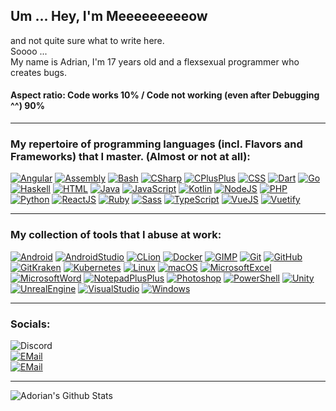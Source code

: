 <!--
**meeeeeeeeeow/meeeeeeeeeow** is a ✨ _special_ ✨ repository because its `README.md` (this file) appears on your GitHub profile.
-->

## Um ... Hey, I'm Meeeeeeeeeow

<p>and not quite sure what to write here.<br>
Soooo ...<br>
My name is Adrian, I'm 17 years old and a flexsexual programmer who creates bugs.</p>

#### Aspect ratio: Code works 10% / Code not working (even after Debugging ^^) 90%
---


### My repertoire of programming languages (incl. Flavors and Frameworks) that I master. (Almost or not at all):

<a href="https://letmegooglethat.com/?q=AngularJS" target="_blank" rel="noopener noreferrer"><img alt="Angular" src="https://img.shields.io/badge/-AngularJS-d6002f?style=flat&logo=Angular&logoColor=white" /></a> <a href="https://letmegooglethat.com/?q=Assembly+Language" target="_blank" rel="noopener noreferrer"><img alt="Assembly" src="https://img.shields.io/badge/-Assembly-2e51a8?style=flat" /></a> <a href="https://letmegooglethat.com/?q=Bash" target="_blank" rel="noopener noreferrer"><img alt="Bash" src="https://img.shields.io/badge/-Bash-272f35?style=flat&logo=GnuBash&logoColor=white" /></a> <a href="https://letmegooglethat.com/?q=C%23" target="_blank" rel="noopener noreferrer"><img alt="CSharp" src="https://img.shields.io/badge/-C%20Sharp-1d9923?style=flat&logo=CSharp&logoColor=white" /></a> <a href="https://letmegooglethat.com/?q=C%2B%2B" target="_blank" rel="noopener noreferrer"><img alt="CPlusPlus" src="https://img.shields.io/badge/-C++-6295cb?style=flat&logo=C%2B%2B&logoColor=white" /></a> <a href="https://letmegooglethat.com/?q=CSS" target="_blank" rel="noopener noreferrer"><img alt="CSS" src="https://img.shields.io/badge/-CSS3-254bdd?style=flat&logo=CSS3&logoColor=white" /></a> <a href="https://letmegooglethat.com/?q=Dart+Language" target="_blank" rel="noopener noreferrer"><img alt="Dart" src="https://img.shields.io/badge/-Dart-065a9d?style=flat&logo=Dart&logoColor=white" /></a> <a href="https://letmegooglethat.com/?q=Go+Language" target="_blank" rel="noopener noreferrer"><img alt="Go" src="https://img.shields.io/badge/-Go-00a7d0?style=flat&logo=go&logoColor=white" /></a> <a href="https://letmegooglethat.com/?q=Haskell" target="_blank" rel="noopener noreferrer"><img alt="Haskell" src="https://img.shields.io/badge/-Haskell-636363?style=flat&logo=haskell&logoColor=white" /></a> <a href="https://letmegooglethat.com/?q=HTML" target="_blank" rel="noopener noreferrer"><img alt="HTML" src="https://img.shields.io/badge/-HTML5-dd4d26?style=flat&logo=HTML5&logoColor=white" /></a> <a href="https://letmegooglethat.com/?q=Java" target="_blank" rel="noopener noreferrer"><img alt="Java" src="https://img.shields.io/badge/-Java-ed7e18?style=flat&logo=Java&logoColor=white" /></a> <a href="https://letmegooglethat.com/?q=JavaScript" target="_blank" rel="noopener noreferrer"><img alt="JavaScript" src="https://img.shields.io/badge/-JavaScript-efd917?style=flat&logo=JavaScript&logoColor=black" /></a> <a href="https://letmegooglethat.com/?q=Kotlin" target="_blank" rel="noopener noreferrer"><img alt="Kotlin" src="https://img.shields.io/badge/-Kotlin-cb11e2?style=flat&logo=Kotlin&logoColor=white" /></a> <a href="https://letmegooglethat.com/?q=NodeJS" target="_blank" rel="noopener noreferrer"><img alt="NodeJS" src="https://img.shields.io/badge/-NodeJS-43853d?style=flat&logo=Node.js&logoColor=white" /></a> <a href="https://letmegooglethat.com/?q=PHP" target="_blank" rel="noopener noreferrer"><img alt="PHP" src="https://img.shields.io/badge/-PHP-4d588e?style=flat&logo=PHP&logoColor=white" /></a> <a href="https://letmegooglethat.com/?q=Python" target="_blank" rel="noopener noreferrer"><img alt="Python" src="https://img.shields.io/badge/-Python-31698b?style=flat&logo=Python&logoColor=white" /></a> <a href="https://letmegooglethat.com/?q=ReactJS" target="_blank" rel="noopener noreferrer"><img alt="ReactJS" src="https://img.shields.io/badge/-ReactJS-00d1f7?style=flat&logo=React&logoColor=white" /></a> <a href="https://letmegooglethat.com/?q=Ruby" target="_blank" rel="noopener noreferrer"><img alt="Ruby" src="https://img.shields.io/badge/-Ruby-a81302?style=flat&logo=Ruby&logoColor=white" /></a> <a href="https://letmegooglethat.com/?q=Sass" target="_blank" rel="noopener noreferrer"><img alt="Sass" src="https://img.shields.io/badge/-Sass-c76494?style=flat&logo=Sass&logoColor=white" /></a> <a href="https://letmegooglethat.com/?q=TypeScript" target="_blank" rel="noopener noreferrer"><img alt="TypeScript" src="https://img.shields.io/badge/-TypeScript-2f74c0?style=flat&logo=TypeScript&logoColor=white" /></a> <a href="https://letmegooglethat.com/?q=VueJS" target="_blank" rel="noopener noreferrer"><img alt="VueJS" src="https://img.shields.io/badge/-VueJS-3fb27f?style=flat&logo=Vue.js&logoColor=white" /></a> <a href="https://letmegooglethat.com/?q=Vuetify" target="_blank" rel="noopener noreferrer"><img alt="Vuetify" src="https://img.shields.io/badge/-Vuetify-1764ba?style=flat&logo=Vuetify&logoColor=white" /></a>

---

### My collection of  tools that I abuse at work:

<a href="https://letmegooglethat.com/?q=Android" target="_blank" rel="noopener noreferrer"><img alt="Android" src="https://img.shields.io/badge/-Android-a0c437?style=flat&logo=Android&logoColor=white" /></a> <a href="https://letmegooglethat.com/?q=Android+Studio" target="_blank" rel="noopener noreferrer"><img alt="AndroidStudio" src="https://img.shields.io/badge/-Android%20Studio-4081ec?style=flat&logo=AndroidStudio&logoColor=white" /></a> <a href="https://letmegooglethat.com/?q=CLion" target="_blank" rel="noopener noreferrer"><img alt="CLion" src="https://img.shields.io/badge/-CLion-14baab?style=flat&logo=CLion&logoColor=white" /></a> <a href="https://letmegooglethat.com/?q=Docker" target="_blank" rel="noopener noreferrer"><img alt="Docker" src="https://img.shields.io/badge/-Docker-2391e6?style=flat&logo=Docker&logoColor=white" /></a> <a href="https://letmegooglethat.com/?q=GIMP" target="_blank" rel="noopener noreferrer"><img alt="GIMP" src="https://img.shields.io/badge/-GIMP-776e58?style=flat&logo=GIMP&logoColor=white" /></a> <a href="https://letmegooglethat.com/?q=Git" target="_blank" rel="noopener noreferrer"><img alt="Git" src="https://img.shields.io/badge/-Git-e94e31?style=flat&logo=Git&logoColor=white" /></a> <a href="https://letmegooglethat.com/?q=GitHub" target="_blank" rel="noopener noreferrer"><img alt="GitHub" src="https://img.shields.io/badge/-GitHub%20(Desktop)-1a1e22?style=flat&logo=GitHub&logoColor=white" /></a> <a href="https://letmegooglethat.com/?q=GitKraken" target="_blank" rel="noopener noreferrer"><img alt="GitKraken" src="https://img.shields.io/badge/-GitKraken-118a7f?style=flat&logo=GitKraken&logoColor=white" /></a> <a href="https://letmegooglethat.com/?q=Kubernetes" target="_blank" rel="noopener noreferrer"><img alt="Kubernetes" src="https://img.shields.io/badge/-Kubernetes-306adf?style=flat&logo=Kubernetes&logoColor=white" /></a> <a href="https://letmegooglethat.com/?q=Linux" target="_blank" rel="noopener noreferrer"><img alt="Linux" src="https://img.shields.io/badge/-Linux-a2305c?style=flat&logo=Linux&logoColor=white" /></a> <a href="https://letmegooglethat.com/?q=macOS" target="_blank" rel="noopener noreferrer"><img alt="macOS" src="https://img.shields.io/badge/-macOS-1c7aed?style=flat&logo=macOS&logoColor=white" /></a> <a href="https://letmegooglethat.com/?q=Microsoft+Excel" target="_blank" rel="noopener noreferrer"><img alt="MicrosoftExcel" src="https://img.shields.io/badge/-Microsoft%20Excel-1ba566?style=flat&logo=Microsoft%20Excel&logoColor=white" /></a> <a href="https://letmegooglethat.com/?q=Microsoft+Word" target="_blank" rel="noopener noreferrer"><img alt="MicrosoftWord" src="https://img.shields.io/badge/-Microsoft%20Word-277dd4?style=flat&logo=Microsoft%20Word&logoColor=white" /></a> <a href="https://letmegooglethat.com/?q=Notepad%2B%2B" target="_blank" rel="noopener noreferrer"><img alt="NotepadPlusPlus" src="https://img.shields.io/badge/-Notepad++-70cd6b?style=flat&logo=NotepadPlusPlus&logoColor=white" /></a> <a href="https://letmegooglethat.com/?q=Adobe+Photoshop" target="_blank" rel="noopener noreferrer"><img alt="Photoshop" src="https://img.shields.io/badge/-Adobe%20Photoshop-0f3f67?style=flat&logo=Adobe%20Photoshop&logoColor=white" /></a> <a href="https://letmegooglethat.com/?q=PowerShell" target="_blank" rel="noopener noreferrer"><img alt="PowerShell" src="https://img.shields.io/badge/-PowerShell-5391FE?style=flat&logo=PowerShell&logoColor=white" /></a> <a href="https://letmegooglethat.com/?q=Unity" target="_blank" rel="noopener noreferrer"><img alt="Unity" src="https://img.shields.io/badge/-Unity-000000?style=flat&logo=Unity&logoColor=white" /></a> <a href="https://letmegooglethat.com/?q=UnrealEngine" target="_blank" rel="noopener noreferrer"><img alt="UnrealEngine" src="https://img.shields.io/badge/-Unreal%20Engine-313131?style=flat&logo=Unreal%20Engine&logoColor=white" /></a> <a href="https://letmegooglethat.com/?q=VisualStudio" target="_blank" rel="noopener noreferrer"><img alt="VisualStudio" src="https://img.shields.io/badge/-Visual%20Studio%20(2010%20to%202019)-5C2D91?style=flat&logo=Visual%20Studio&logoColor=white" /></a> <a href="https://letmegooglethat.com/?q=Windows" target="_blank" rel="noopener noreferrer"><img alt="Windows" src="https://img.shields.io/badge/-Windows-0078D6?style=flat&logo=Windows&logoColor=white" /></a>

---

### Socials: 

<img alt="Discord" src="https://img.shields.io/badge/Discord-Adorian%234102-8c9eff?style=flat&logo=Discord&logoColor=white" /><br><a href=mailto://contact@adorian.de><img alt="EMail" src="https://img.shields.io/badge/E--Mail-contact@adorian.de-006fc0?style=flat&logo=Mail.ru&logoColor=white" /></a><br>
<a href="https://wakatime.com/@meeeeeeeeeow" target="_blank" rel="noopener noreferrer"><img alt="EMail" src="https://img.shields.io/badge/WakaTime-@meeeeeeeeeow-527da4?style=flat&logo=WakaTime&logoColor=white" /></a>

---

<img align="left" alt="Adorian's Github Stats" src="https://github-readme-stats.vercel.app/api?username=meeeeeeeeeow&count_private=true&show_icons=true&hide_border=true&theme=tokyonight" />
